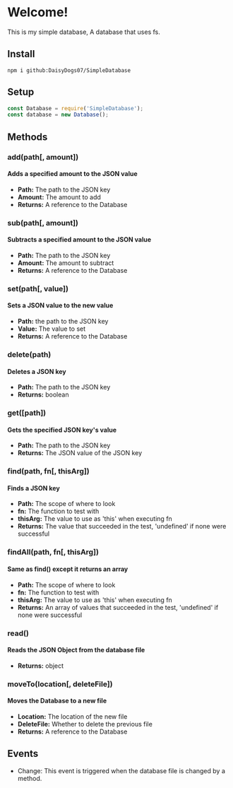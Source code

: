 # Welcome!
This is my simple database, A database that uses fs.

## Install
```console
npm i github:DaisyDogs07/SimpleDatabase
```

## Setup
```js
const Database = require('SimpleDatabase');
const database = new Database();
```

## Methods
### add(path\[, amount\])
#### Adds a specified amount to the JSON value
* **Path:** The path to the JSON key
* **Amount:** The amount to add
* **Returns:** A reference to the Database

### sub(path\[, amount\])
#### Subtracts a specified amount to the JSON value
* **Path:** The path to the JSON key
* **Amount:** The amount to subtract
* **Returns:** A reference to the Database

### set(path\[, value\])
#### Sets a JSON value to the new value
* **Path:** the path to the JSON key
* **Value:** The value to set
* **Returns:** A reference to the Database

### delete(path)
#### Deletes a JSON key
* **Path:** The path to the JSON key
* **Returns:** boolean

### get(\[path\])
#### Gets the specified JSON key's value
* **Path:** The path to the JSON key
* **Returns:** The JSON value of the JSON key

### find(path, fn\[, thisArg\])
#### Finds a JSON key
* **Path:** The scope of where to look
* **fn:** The function to test with
* **thisArg:** The value to use as 'this' when executing fn
* **Returns:** The value that succeeded in the test, 'undefined' if none were successful

### findAll(path, fn\[, thisArg\])
#### Same as find() except it returns an array
* **Path:** The scope of where to look
* **fn:** The function to test with
* **thisArg:** The value to use as 'this' when executing fn
* **Returns:** An array of values that succeeded in the test, 'undefined' if none were successful


### read()
#### Reads the JSON Object from the database file
* **Returns:** object

### moveTo(location\[, deleteFile\])
#### Moves the Database to a new file
* **Location:** The location of the new file
* **DeleteFile:** Whether to delete the previous file
* **Returns:** A reference to the Database

## Events
* Change: This event is triggered when the database file is changed by a method.
